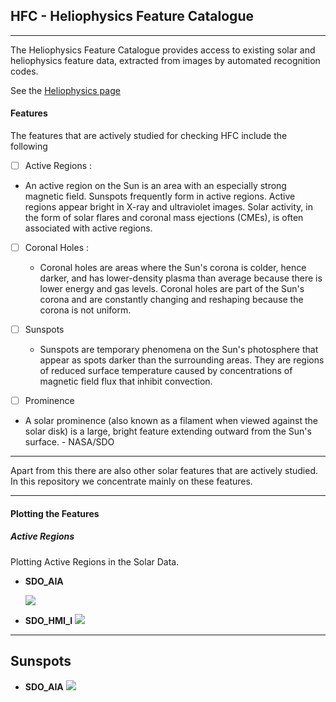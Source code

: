 ## HFC - Heliophysics Feature Catalogue

-------------------------------------



The Heliophysics Feature Catalogue provides access to existing solar and heliophysics feature data, extracted from images by automated recognition codes.

See the [Heliophysics page](http://voparis-helio.obspm.fr/hfc-gui/index.php)

#### Features

The features that are actively studied for checking HFC include the following

- [ ] Active Regions :
 - An active region on the Sun is an area with an especially strong magnetic field. Sunspots frequently form in active regions. Active regions appear bright in X-ray and ultraviolet images. Solar activity, in the form of solar flares and coronal mass ejections (CMEs), is often associated with active regions.



- [ ] Coronal Holes :
  - Coronal holes are areas where the Sun's corona is colder, hence darker, and has lower-density plasma than average because there is lower energy and gas levels. Coronal holes are part of the Sun's corona and are constantly changing and reshaping because the corona is not uniform.


- [ ] Sunspots
   - Sunspots are temporary phenomena on the Sun's photosphere that appear as spots darker than the surrounding areas. They are regions of reduced surface temperature caused by concentrations of magnetic field flux that inhibit convection.


- [ ] Prominence
 - A solar prominence (also known as a filament when viewed against the solar disk) is a large, bright feature extending outward from the Sun's surface.  - NASA/SDO



----------------------------------------

Apart from this there are also other solar features that are actively studied. In this repository we concentrate mainly on these features.


--------------------------------------------

#### Plotting the Features

##### Active Regions

Plotting Active Regions in the Solar Data.

* **SDO_AIA**

  ![](HFC/SDO_AIA_Active.png)



* **SDO_HMI_I**
  ![](HFC/SDO_HMI_I_Active.png)

--------------------------------------

## Sunspots

* **SDO_AIA**
  ![](HFC/SDO_AIA_Sunspots.png)
